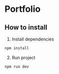 # Portfolio

## How to install

1. Install dependencies

```bash
npm install
```

2. Run project

```bash
npm run dev
```
